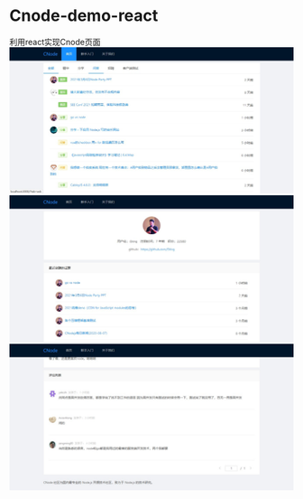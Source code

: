 # Cnode-demo-react
利用react实现Cnode页面
![](https://github.com/xinsuan/Cnode-demo-react/blob/main/cnodeImages/Snipaste_2021-03-26_16-19-28.jpg)
![](https://github.com/xinsuan/Cnode-demo-react/blob/main/cnodeImages/Snipaste_2021-03-26_16-20-39.jpg)
![](https://github.com/xinsuan/Cnode-demo-react/blob/main/cnodeImages/Snipaste_2021-03-26_16-21-00.jpg)
![]()
